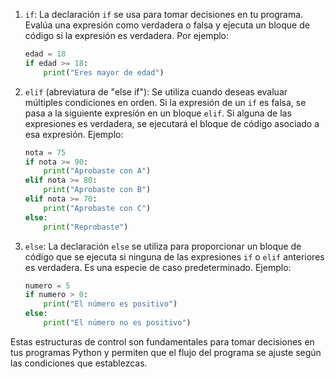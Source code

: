 
1. `if`: La declaración `if` se usa para tomar decisiones en tu programa. Evalúa una expresión como verdadera o falsa y ejecuta un bloque de código si la expresión es verdadera. Por ejemplo:
   
   ```python
   edad = 18
   if edad >= 18:
       print("Eres mayor de edad")
   ```

2. `elif` (abreviatura de "else if"): Se utiliza cuando deseas evaluar múltiples condiciones en orden. Si la expresión de un `if` es falsa, se pasa a la siguiente expresión en un bloque `elif`. Si alguna de las expresiones es verdadera, se ejecutará el bloque de código asociado a esa expresión. Ejemplo:

   ```python
   nota = 75
   if nota >= 90:
       print("Aprobaste con A")
   elif nota >= 80:
       print("Aprobaste con B")
   elif nota >= 70:
       print("Aprobaste con C")
   else:
       print("Reprobaste")
   ```

3. `else`: La declaración `else` se utiliza para proporcionar un bloque de código que se ejecuta si ninguna de las expresiones `if` o `elif` anteriores es verdadera. Es una especie de caso predeterminado. Ejemplo:

   ```python
   numero = 5
   if numero > 0:
       print("El número es positivo")
   else:
       print("El número no es positivo")
   ```

Estas estructuras de control son fundamentales para tomar decisiones en tus programas Python y permiten que el flujo del programa se ajuste según las condiciones que establezcas.
